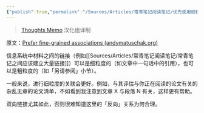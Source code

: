 ```yaml
---
{"publish":true,"permalink":"/Sources/Articles/常青笔记阅读笔记/优先使用细粒度的关联.md","title":"优先使用细粒度的关联","created":"2022-08-11","modified":"2023-03-14","published":"2025-07-09T00:03:41.938+08:00","tags":["review","todo/某天"],"cssclasses":""}
---
```




> [Thoughts Memo](https://paratranz.cn/projects/3131) 汉化组译制

原文：[Prefer fine-grained associations (andymatuschak.org)](https://notes.andymatuschak.org/z68tVM68dEAuH4acs7HY6K76tTVzBdoBGKMZB)

信息系统中材料之间的链接（例如[[Sources/Articles/常青笔记阅读笔记/常青笔记之间应该建立大量链接]]）可以是细粒度的（如文章中一句话中的引用），也可以是粗粒度的（如「另请参阅」小节）。

一般来说，进行细粒度的关联会更好。例如，与其评估与你正在阅读的论文有关的杂乱无章的论文清单，不如看到我注意到文章 X 与段落 N 有关，这样更有帮助。

双向链接尤其如此，否则很难知道这里的「反向」关系为何合理。